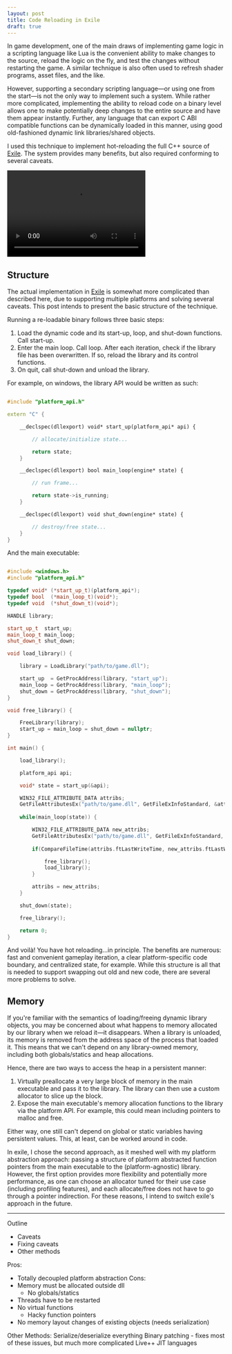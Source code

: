 ```yaml
---
layout: post
title: Code Reloading in Exile
draft: true
---
```


In game development, one of the main draws of implementing game logic in a scripting language like Lua is the convenient ability to make changes to the source, reload the logic on the fly, and test the changes without restarting the game. A similar technique is also often used to refresh shader programs, asset files, and the like. 

However, supporting a secondary scripting language&mdash;or using one from the start&mdash;is not the only way to implement such a system. While rather more complicated, implementing the ability to reload code on a binary level allows one to make potentially deep changes to the entire source and have them appear instantly. Further, any language that can export C ABI compatible functions can be dynamically loaded in this manner, using good old-fashioned dynamic link libraries/shared objects. 

I used this technique to implement hot-reloading the full C++ source of [Exile](https://github.com/TheNumbat/exile). The system provides many benefits, but also required conforming to several caveats.

<video src="assets/reload.mp4" width="320" height="200" preload></video>

## Structure

The actual implementation in [Exile](https://github.com/TheNumbat/exile) is somewhat more complicated than described here, due to supporting multiple platforms and solving several caveats. This post intends to present the basic structure of the technique.

Running a re-loadable binary follows three basic steps:
1. Load the dynamic code and its start-up, loop, and shut-down functions. Call start-up.
2. Enter the main loop. Call loop. After each iteration, check if the library file has been overwritten. If so, reload the library and its control functions.
3. On quit, call shut-down and unload the library.

For example, on windows, the library API would be written as such:

```c++

#include "platform_api.h"

extern "C" {

	__declspec(dllexport) void* start_up(platform_api* api) {

		// allocate/initialize state...

		return state;
	}

	__declspec(dllexport) bool main_loop(engine* state) {

		// run frame...

		return state->is_running;
	}

	__declspec(dllexport) void shut_down(engine* state) {

		// destroy/free state...
	}
}
```

And the main executable:

```c++

#include <windows.h>
#include "platform_api.h"

typedef void* (*start_up_t)(platform_api*);
typedef bool  (*main_loop_t)(void*);
typedef void  (*shut_down_t)(void*);

HANDLE library;

start_up_t  start_up;
main_loop_t main_loop;
shut_down_t shut_down;

void load_library() {

	library = LoadLibrary("path/to/game.dll");

	start_up  = GetProcAddress(library, "start_up");
	main_loop = GetProcAddress(library, "main_loop");
	shut_down = GetProcAddress(library, "shut_down");
}

void free_library() {

	FreeLibrary(library);
	start_up = main_loop = shut_down = nullptr;
}

int main() {

	load_library();

	platform_api api;

	void* state = start_up(&api);

	WIN32_FILE_ATTRIBUTE_DATA attribs;
	GetFileAttributesEx("path/to/game.dll", GetFileExInfoStandard, &attribs);
	
	while(main_loop(state)) {

		WIN32_FILE_ATTRIBUTE_DATA new_attribs;
		GetFileAttributesEx("path/to/game.dll", GetFileExInfoStandard, &new_attribs);
		
		if(CompareFileTime(attribs.ftLastWriteTime, new_attribs.ftLastWriteTime) == -1) {

			free_library();
			load_library();
		}

		attribs = new_attribs;
	}

	shut_down(state);

	free_library();

	return 0;
}
```

And voilà! You have hot reloading...in principle. The benefits are numerous: fast and convenient gameplay iteration, a clear platform-specific code boundary, and centralized state, for example. While this structure is all that is needed to support swapping out old and new code, there are several more problems to solve.

## Memory

If you're familiar with the semantics of loading/freeing dynamic library objects, you may be concerned about what happens to memory allocated by our library when we reload it&mdash;it disappears. When a library is unloaded, its memory is removed from the address space of the process that loaded it. This means that we can't depend on any library-owned memory, including both globals/statics and heap allocations.

Hence, there are two ways to access the heap in a persistent manner:
1. Virtually preallocate a very large block of memory in the main executable and pass it to the library. The library can then use a custom allocator to slice up the block.
2. Expose the main executable's memory allocation functions to the library via the platform API. For example, this could mean including pointers to malloc and free.

Either way, one still can't depend on global or static variables having persistent values. This, at least, can be worked around in code.

In exile, I chose the second approach, as it meshed well with my platform abstraction approach: passing a structure of platform abstracted function pointers from the main executable to the (platform-agnostic) library. However, the first option provides more flexibility and potentially more performance, as one can choose an allocator tuned for their use case (including profiling features), and each allocate/free does not have to go through a pointer indirection. For these reasons, I intend to switch exile's approach in the future.

---

Outline
- Caveats
- Fixing caveats
- Other methods

Pros:
- Totally decoupled platform abstraction
Cons:
- Memory must be allocated outside dll
	- No globals/statics
- Threads have to be restarted
- No virtual functions
	- Hacky function pointers
- No memory layout changes of existing objects (needs serialization)

Other Methods:
	Serialize/deserialize everything
	Binary patching - fixes most of these issues, but much more complicated Live++
	JIT languages
